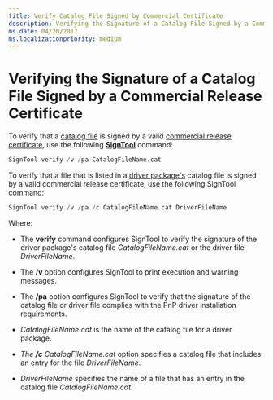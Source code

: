 ```yaml
---
title: Verify Catalog File Signed by Commercial Certificate
description: Verifying the Signature of a Catalog File Signed by a Commercial Release Certificate
ms.date: 04/20/2017
ms.localizationpriority: medium
---
```


# Verifying the Signature of a Catalog File Signed by a Commercial Release Certificate


To verify that a [catalog file](catalog-files.md) is signed by a valid [commercial release certificate](/windows-hardware/drivers/install/deprecation-of-software-publisher-certificates-and-commercial-release-certificates), use the following [**SignTool**](../devtest/signtool.md) command:

```cpp
SignTool verify /v /pa CatalogFileName.cat
```

To verify that a file that is listed in a [driver package's](driver-packages.md) catalog file is signed by a valid commercial release certificate, use the following SignTool command:

```cpp
SignTool verify /v /pa /c CatalogFileName.cat DriverFileName
```

Where:

-   The **verify** command configures SignTool to verify the signature of the driver package's catalog file *CatalogFileName.cat* or the driver file *DriverFileName*.

-   The **/v** option configures SignTool to print execution and warning messages.

-   The **/pa** option configures SignTool to verify that the signature of the catalog file or driver file complies with the PnP driver installation requirements.

-   *CatalogFileName.cat* is the name of the catalog file for a driver package.

-   *The* ***/c*** *CatalogFileName.cat* option specifies a catalog file that includes an entry for the file *DriverFileName*.

-   *DriverFileName* specifies the name of a file that has an entry in the catalog file *CatalogFileName.cat*.

